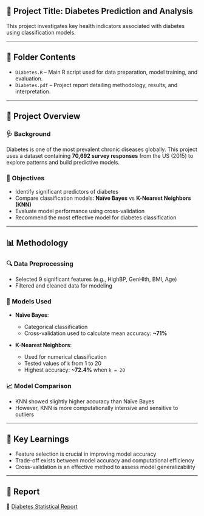 ## 📝 Project Title: Diabetes Prediction and Analysis

This project investigates key health indicators associated with diabetes using classification models.

---

## 📁 Folder Contents

- `Diabetes.R` – Main R script used for data preparation, model training, and evaluation.
- `Diabetes.pdf` – Project report detailing methodology, results, and interpretation.

---

## 📌 Project Overview

### 🩺 Background
Diabetes is one of the most prevalent chronic diseases globally. This project uses a dataset containing **70,692 survey responses** from the US (2015) to explore patterns and build predictive models.

### 🎯 Objectives
- Identify significant predictors of diabetes
- Compare classification models: **Naïve Bayes** vs **K-Nearest Neighbors (KNN)**
- Evaluate model performance using cross-validation
- Recommend the most effective model for diabetes classification

---

## 📊 Methodology

### 🔍 Data Preprocessing
- Selected 9 significant features (e.g., HighBP, GenHlth, BMI, Age)
- Filtered and cleaned data for modeling

### 🧪 Models Used
- **Naïve Bayes**:
  - Categorical classification
  - Cross-validation used to calculate mean accuracy: **~71%**
  
- **K-Nearest Neighbors**:
  - Used for numerical classification
  - Tested values of `k` from 1 to 20
  - Highest accuracy: **~72.4%** when `k = 20`

### 📈 Model Comparison
- KNN showed slightly higher accuracy than Naïve Bayes
- However, KNN is more computationally intensive and sensitive to outliers

---

## 🧠 Key Learnings
- Feature selection is crucial in improving model accuracy
- Trade-off exists between model accuracy and computational efficiency
- Cross-validation is an effective method to assess model generalizability

---

## 📄 Report
📑 [Diabetes Statistical Report](https://github.com/zhijing31/Diabetes-Statistical-Report/blob/main/Diabetes.pdf)
